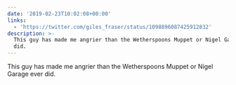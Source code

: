 ```yaml
---
date: '2019-02-23T10:02:08+00:00'
links:
  - 'https://twitter.com/giles_fraser/status/1098896087425912832'
description: >-
  This guy has made me angrier than the Wetherspoons Muppet or Nigel Garage ever
  did.
---
```

This guy has made me angrier than the Wetherspoons Muppet or Nigel Garage ever did. 

